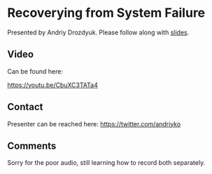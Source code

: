 # Recoverying from System Failure

Presented by Andriy Drozdyuk.
Please follow along with [slides](slides.pdf).

## Video 

Can be found here: 

https://youtu.be/CbuXC3TATa4

## Contact

Presenter can be reached here: https://twitter.com/andriyko

## Comments

Sorry for the poor audio, still learning how to record both separately.